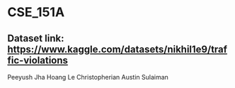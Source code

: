 # CSE_151A
## Dataset link: https://www.kaggle.com/datasets/nikhil1e9/traffic-violations 

Peeyush Jha
Hoang Le
Christopherian Austin Sulaiman
